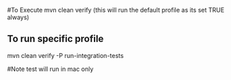 #To Execute
mvn clean verify (this will run the default profile as its set TRUE always)

## To run specific profile
mvn clean verify -P run-integration-tests

#Note
test will run in mac only